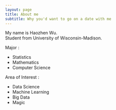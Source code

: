 ```yaml
---
layout: page
title: About me
subtitle: Why you'd want to go on a date with me
---
```


My name is Haozhen Wu.  
Student from University of Wisconsin-Madison.  

Major :
 - Statistics
 - Mathematics
 - Computer Science

Area of Interest : 
 - Data Science
 - Machine Learning
 - Big Data
 - Magic
